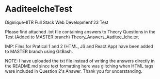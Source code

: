# AaditeeIcheTest
Diginique-IITR Full Stack Web Development'23 Test

Please find attached .txt file containing answers to Theory Questions in the Test (Added to MASTER branch)
[Theory_Answers_Aaditee_Iche.txt](https://github.com/aaditeeiche/AaditeeIcheTest/files/11779020/Theory_Answers_Aaditee_Iche.txt)

IMP: Files for Pratical 1 and 2 (HTML, JS and React App) have been added to MASTER branch using GitBash.

NOTE: I have uploaded the txt file instead of writing the answers directly in the README.md since text formatting here was glitching when HTML tags were included in Question 2's Answer. Thank you for understanding.

